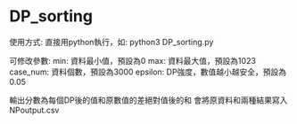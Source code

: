 # DP_sorting
使用方式: 直接用python執行，如: python3 DP_sorting.py

可修改參數:
min: 資料最小值，預設為0
max: 資料最大值，預設為1023
case_num: 資料個數，預設為3000
epsilon: DP強度，數值越小越安全，預設為0.05

輸出分數為每個DP後的值和原數值的差絕對值後的和
會將原資料和兩種結果寫入NPoutput.csv
